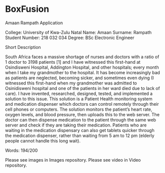 # BoxFusion 
 Amaan Rampath Application

College: University of Kwa-Zulu Natal
Name: Amaan
Surname: Rampath
Student Number: 218 032 034
Degree: BSc Electronic Engineer

Short Description 

South Africa faces a massive shortage of nurses and doctors with a ratio of 1 doctor to 3198 patients [1] and I have witnessed this first-hand at Osindisweni Hospital, Addington Hospital, and other hospitals; every month when I take my grandmother to the hospital. It has become increasingly bad as patients are neglected, becoming sicker, and sometimes even dying (I witnessed this first-hand when my grandmother was admitted to Osinidisweni hospital and one of the patients in her ward died due to lack of care). I have invented, researched, designed, tested, and implemented a solution to this issue. This solution is a Patient Health monitoring system and medication dispenser which doctors can control remotely through their cell phones or computers. The solution monitors the patient’s heart rate, oxygen levels, and blood pressure, then uploads this to the web server. The doctor can then dispense medication to the patient through the same web server and check if they are taking their medication. Patients who are waiting in the medication dispensary can also get tablets quicker through the medication dispenser, rather than waiting from 5 am to 12 pm (elderly people cannot handle this long wait). 

Words: 194/200

Please see images in Images repository.
Please see video in Video repository. 
